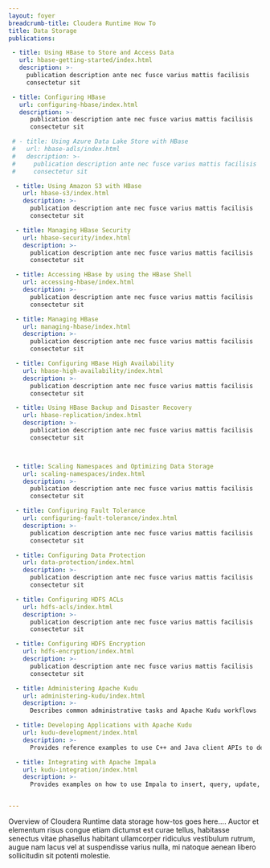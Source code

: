 ```yaml
---
layout: foyer
breadcrumb-title: Cloudera Runtime How To
title: Data Storage
publications:

 - title: Using HBase to Store and Access Data
   url: hbase-getting-started/index.html
   description: >-
     publication description ante nec fusce varius mattis facilisis
     consectetur sit

 - title: Configuring HBase
   url: configuring-hbase/index.html
   description: >-
      publication description ante nec fusce varius mattis facilisis
      consectetur sit

 # - title: Using Azure Data Lake Store with HBase
 #   url: hbase-adls/index.html
 #   description: >-
 #     publication description ante nec fusce varius mattis facilisis
 #     consectetur sit

  - title: Using Amazon S3 with HBase
    url: hbase-s3/index.html
    description: >-
      publication description ante nec fusce varius mattis facilisis
      consectetur sit

  - title: Managing HBase Security
    url: hbase-security/index.html
    description: >-
      publication description ante nec fusce varius mattis facilisis
      consectetur sit

  - title: Accessing HBase by using the HBase Shell
    url: accessing-hbase/index.html
    description: >-
      publication description ante nec fusce varius mattis facilisis
      consectetur sit

  - title: Managing HBase
    url: managing-hbase/index.html
    description: >-
      publication description ante nec fusce varius mattis facilisis
      consectetur sit

  - title: Configuring HBase High Availability
    url: hbase-high-availability/index.html
    description: >-
      publication description ante nec fusce varius mattis facilisis
      consectetur sit

  - title: Using HBase Backup and Disaster Recovery
    url: hbase-replication/index.html
    description: >-
      publication description ante nec fusce varius mattis facilisis
      consectetur sit



  - title: Scaling Namespaces and Optimizing Data Storage
    url: scaling-namespaces/index.html
    description: >-
      publication description ante nec fusce varius mattis facilisis
      consectetur sit

  - title: Configuring Fault Tolerance
    url: configuring-fault-tolerance/index.html
    description: >-
      publication description ante nec fusce varius mattis facilisis
      consectetur sit

  - title: Configuring Data Protection
    url: data-protection/index.html
    description: >-
      publication description ante nec fusce varius mattis facilisis
      consectetur sit

  - title: Configuring HDFS ACLs
    url: hdfs-acls/index.html
    description: >-
      publication description ante nec fusce varius mattis facilisis
      consectetur sit

  - title: Configuring HDFS Encryption
    url: hdfs-encryption/index.html
    description: >-
      publication description ante nec fusce varius mattis facilisis
      consectetur sit

  - title: Administering Apache Kudu
    url: administering-kudu/index.html
    description: >-
      Describes common administrative tasks and Apache Kudu workflows

  - title: Developing Applications with Apache Kudu
    url: kudu-development/index.html
    description: >-
      Provides reference examples to use C++ and Java client APIs to develop apps using Apache Kudu

  - title: Integrating with Apache Impala
    url: kudu-integration/index.html
    description: >-
      Provides examples on how to use Impala to insert, query, update, and delete data from Kudu tablets using Impala's SQL syntax


---
```

Overview of Cloudera Runtime data storage how-tos goes here.... Auctor
et elementum risus congue etiam dictumst est curae tellus, habitasse
senectus vitae phasellus habitant ullamcorper ridiculus vestibulum
rutrum, augue nam lacus vel at suspendisse varius nulla, mi natoque
aenean libero sollicitudin sit potenti molestie.
